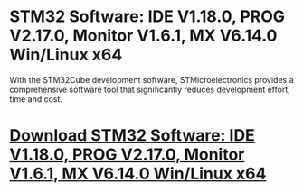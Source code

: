 # STM32 Software: IDE V1.18.0, PROG V2.17.0, Monitor V1.6.1, MX V6.14.0 Win/Linux x64

With the STM32Cube development software, STMicroelectronics provides a comprehensive software tool that significantly reduces development effort, time and cost.

# [Download STM32 Software: IDE V1.18.0, PROG V2.17.0, Monitor V1.6.1, MX V6.14.0 Win/Linux x64](https://developer.team/misc-development/35366-stm32-software-ide-v1180-prog-v2170-monitor-v161-mx-v6140-winlinux-x64.html)
